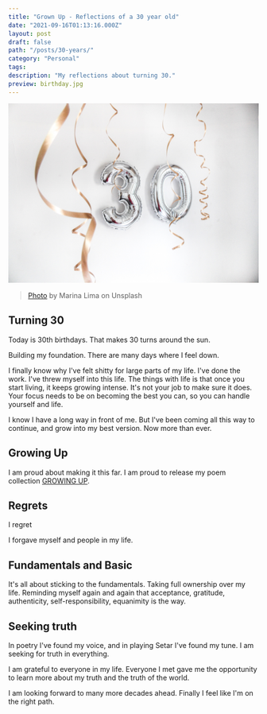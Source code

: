 ```yaml
---
title: "Grown Up - Reflections of a 30 year old"
date: "2021-09-16T01:13:16.000Z"
layout: post
draft: false
path: "/posts/30-years/"
category: "Personal"
tags:
description: "My reflections about turning 30."
preview: birthday.jpg
---
```


![Birthday](./birthday.jpg)

> [Photo](https://unsplash.com/photos/ahuHrVjcWN0) by Marina Lima on Unsplash

## Turning 30

Today is 30th birthdays. That makes 30 turns around the sun.

Building my foundation. There are many days where I feel down.

I finally know why I've felt shitty for large parts of my life. I've done the work. I've threw myself into this life.
The things with life is that once you start living, it keeps growing intense. It's not your job to make sure it does.
Your focus needs to be on becoming the best you can, so you can handle yourself and life.

I know I have a long way in front of me. But I've been coming all this way to continue, and grow into my best version.
Now more than ever.

## Growing Up

I am proud about making it this far. I am proud to release my poem collection [GROWING UP](/growing-up).

## Regrets

I regret 

I forgave myself and people in my life.

## Fundamentals and Basic

It's all about sticking to the fundamentals. Taking full ownership over my life. Reminding myself again and again that acceptance, gratitude, authenticity, self-responsibility, equanimity is the way.

## Seeking truth

In poetry I've found my voice, and in playing Setar I've found my tune.
I am seeking for truth in everything.

I am grateful to everyone in my life.
Everyone I met gave me the opportunity to learn more about my truth and the truth of the world.

I am looking forward to many more decades ahead. Finally I feel like I'm on the right path.